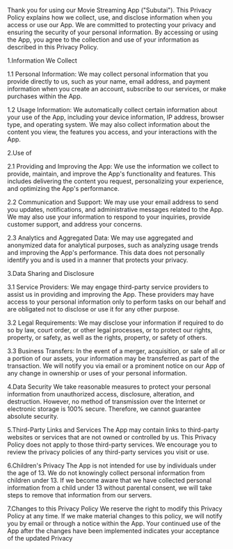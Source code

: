 Thank you for using our Movie Streaming App ("Subutai"). This Privacy Policy explains how we collect, use, and disclose information when you access or use our App. We are committed to protecting your privacy and ensuring the security of your personal information. By accessing or using the App, you agree to the collection and use of your information as described in this Privacy Policy. 


1.Information We Collect

1.1 Personal Information:
We may collect personal information that you provide directly to us, such as your name, email address, and payment information when you create an account, subscribe to our services, or make purchases within the App.

1.2 Usage Information:
We automatically collect certain information about your use of the App, including your device information, IP address, browser type, and operating system. We may also collect information about the content you view, the features you access, and your interactions with the App.


2.Use of 

2.1 Providing and Improving the App:
We use the information we collect to provide, maintain, and improve the App's functionality and features. This includes delivering the content you request, personalizing your experience, and optimizing the App's performance.

2.2 Communication and Support:
We may use your email address to send you updates, notifications, and administrative messages related to the App. We may also use your information to respond to your inquiries, provide customer support, and address your concerns.

2.3 Analytics and Aggregated Data:
We may use aggregated and anonymized data for analytical purposes, such as analyzing usage trends and improving the App's performance. This data does not personally identify you and is used in a manner that protects your privacy.


3.Data Sharing and Disclosure

3.1 Service Providers:
We may engage third-party service providers to assist us in providing and improving the App. These providers may have access to your personal information only to perform tasks on our behalf and are obligated not to disclose or use it for any other purpose.

3.2 Legal Requirements:
We may disclose your information if required to do so by law, court order, or other legal processes, or to protect our rights, property, or safety, as well as the rights, property, or safety of others.

3.3 Business Transfers:
In the event of a merger, acquisition, or sale of all or a portion of our assets, your information may be transferred as part of the transaction. We will notify you via email or a prominent notice on our App of any change in ownership or uses of your personal information.


4.Data Security
We take reasonable measures to protect your personal information from unauthorized access, disclosure, alteration, and destruction. However, no method of transmission over the Internet or electronic storage is 100% secure. Therefore, we cannot guarantee absolute security.


5.Third-Party Links and Services
The App may contain links to third-party websites or services that are not owned or controlled by us. This Privacy Policy does not apply to those third-party services. We encourage you to review the privacy policies of any third-party services you visit or use.


6.Children's Privacy
The App is not intended for use by individuals under the age of 13. We do not knowingly collect personal information from children under 13. If we become aware that we have collected personal information from a child under 13 without parental consent, we will take steps to remove that information from our servers.


7.Changes to this Privacy Policy
We reserve the right to modify this Privacy Policy at any time. If we make material changes to this policy, we will notify you by email or through a notice within the App. Your continued use of the App after the changes have been implemented indicates your acceptance of the updated Privacy
